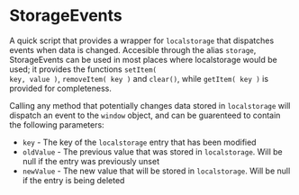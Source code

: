 StorageEvents
=============

A quick script that provides a wrapper for <code>localstorage</code> that dispatches events when data is changed. 
Accesible through the alias <code>storage</code>, StorageEvents can be used in most places where localstorage would
be used; it provides the functions <code>setItem( key, value )</code>, <code>removeItem( key )</code> and 
<code>clear()</code>, while <code>getItem( key )</code> is provided for completeness.

Calling any method that potentially changes data stored in <code>localstorage</code> will dispatch an event to the 
<code>window</code> object, and can be guarenteed to contain the following parameters:
* <code>key</code> - The key of the <code>localstorage</code> entry that has been modified
* <code>oldValue</code> - The previous value that was stored in <code>localstorage</code>. Will be null if the
entry was previously unset
* <code>newValue</code> - The new value that will be stored in <code>localstorage</code>. Will be null if the entry is being deleted
